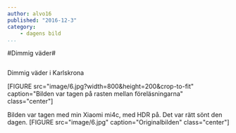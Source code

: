 ```yaml
---
author: alvo16
published: "2016-12-3"
category:
    - dagens bild
...
```

#Dimmig väder#


<figure class="figure right">
<a href="image/6.jpg"><img src="image/6.jpg?w=200&h=150&a=10,60,10,0&cf" alt=""/></a>

</figure>

Dimmig väder i Karlskrona
<!--more-->

[FIGURE src="image/6.jpg?width=800&height=200&crop-to-fit" caption="Bilden var tagen på rasten mellan föreläsningarna" class="center"]

Bilden var tagen med min Xiaomi mi4c, med HDR på. Det var rätt sönt den dagen.
[FIGURE src="image/6.jpg" caption="Originalbilden" class="center"]

